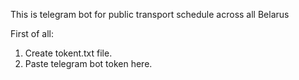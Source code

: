 This is telegram bot for public transport schedule across all Belarus

First of all:
1. Create tokent.txt file.
2. Paste telegram bot token here.
